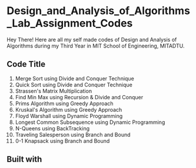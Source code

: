 # Design_and_Analysis_of_Algorithms_Lab_Assignment_Codes
Hey There! Here are all my self made codes of Design and Analysis of Algorithms during my Third Year in MIT School of Engineering, MITADTU.
## Code Title
1. Merge Sort using Divide and Conquer Technique
2. Quick Sort using Divide and Conquer Technique
3. Strassen's Matrix Multiplication
4. Find Min Max using Recursion & Divide and Conquer
5. Prims Algorithm using Greedy Approach
6. Kruskal's Algorithm using Greedy Approach
7. Floyd Warshall using Dynamic Programming
8. Longest Common Subsequence using Dynamic Programming
9. N-Queens using BackTracking
10. Traveling Salesperson using Branch and Bound
11. 0-1 Knapsack using Branch and Bound
## Built with

